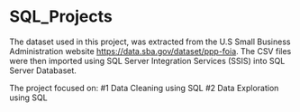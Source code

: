 # SQL_Projects

The dataset used in this project, was extracted from the U.S Small Business Administration website
https://data.sba.gov/dataset/ppp-foia. The CSV files were then imported using SQL Server Integration Services (SSIS) into SQL Server Databaset. 

The project focused on:
#1 Data Cleaning using SQL
#2 Data Exploration using SQL 
